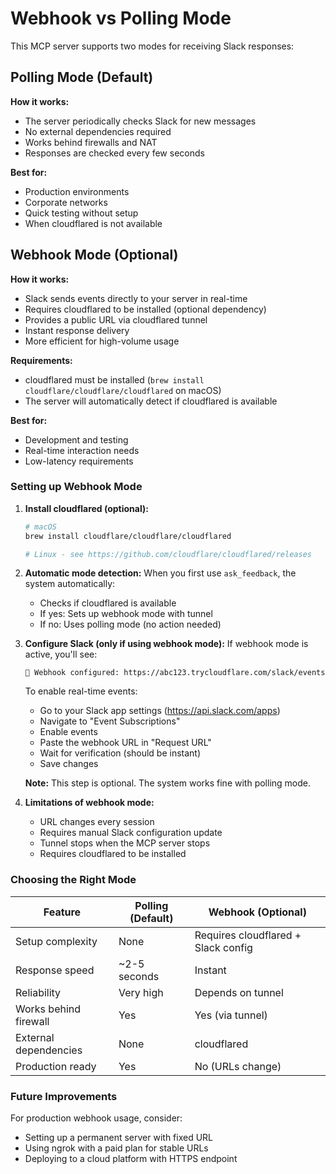 # Webhook vs Polling Mode

This MCP server supports two modes for receiving Slack responses:

## Polling Mode (Default)

**How it works:**
- The server periodically checks Slack for new messages
- No external dependencies required
- Works behind firewalls and NAT
- Responses are checked every few seconds

**Best for:**
- Production environments
- Corporate networks
- Quick testing without setup
- When cloudflared is not available

## Webhook Mode (Optional)

**How it works:**
- Slack sends events directly to your server in real-time
- Requires cloudflared to be installed (optional dependency)
- Provides a public URL via cloudflared tunnel
- Instant response delivery
- More efficient for high-volume usage

**Requirements:**
- cloudflared must be installed (`brew install cloudflare/cloudflare/cloudflared` on macOS)
- The server will automatically detect if cloudflared is available

**Best for:**
- Development and testing
- Real-time interaction needs
- Low-latency requirements

### Setting up Webhook Mode

1. **Install cloudflared (optional):**
   ```bash
   # macOS
   brew install cloudflare/cloudflare/cloudflared
   
   # Linux - see https://github.com/cloudflare/cloudflared/releases
   ```

2. **Automatic mode detection:**
   When you first use `ask_feedback`, the system automatically:
   - Checks if cloudflared is available
   - If yes: Sets up webhook mode with tunnel
   - If no: Uses polling mode (no action needed)

3. **Configure Slack (only if using webhook mode):**
   If webhook mode is active, you'll see:
   ```
   🔗 Webhook configured: https://abc123.trycloudflare.com/slack/events
   ```
   
   To enable real-time events:
   - Go to your Slack app settings (https://api.slack.com/apps)
   - Navigate to "Event Subscriptions"
   - Enable events
   - Paste the webhook URL in "Request URL"
   - Wait for verification (should be instant)
   - Save changes
   
   **Note:** This step is optional. The system works fine with polling mode.

4. **Limitations of webhook mode:**
   - URL changes every session
   - Requires manual Slack configuration update
   - Tunnel stops when the MCP server stops
   - Requires cloudflared to be installed

### Choosing the Right Mode

| Feature | Polling (Default) | Webhook (Optional) |
|---------|-------------------|-------------------|
| Setup complexity | None | Requires cloudflared + Slack config |
| Response speed | ~2-5 seconds | Instant |
| Reliability | Very high | Depends on tunnel |
| Works behind firewall | Yes | Yes (via tunnel) |
| External dependencies | None | cloudflared |
| Production ready | Yes | No (URLs change) |

### Future Improvements

For production webhook usage, consider:
- Setting up a permanent server with fixed URL
- Using ngrok with a paid plan for stable URLs
- Deploying to a cloud platform with HTTPS endpoint